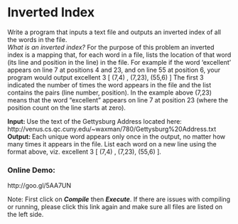 <h1>Inverted Index</h1>
<p>
Write a program that inputs a text file and outputs an inverted index of all the words in the file. <br><em>What is an inverted index?</em> For the purpose of this problem an inverted index is a mapping that, for each word in a file, lists the location of that word (its line and position in the line) in the file. For example if the word ‘excellent’ appears on line 7 at positions 4 and 23, and on line 55 at position 6, your program would output excellent 3 [ (7,4) , (7,23), (55,6) ] The first 3 indicated the number of times the word appears in the file and the list contains the pairs (line number, position). In the example above (7,23) means that the word “excellent” appears on line 7 at position 23 (where the position count on the line starts at zero).
</p>
<b>Input: </b>
Use the text of the Gettysburg Address located here:
http://venus.cs.qc.cuny.edu/~waxman/780/Gettysburg%20Address.txt
<br>
<b>Output: </b>
Each unique word appears only once in the output, no matter how many times it appears in the file.
List each word on a new line using the format above, viz. excellent 3 [ (7,4) , (7,23), (55,6) ].
<br>
<h3>Online Demo: </h3> http://goo.gl/5AA7UN
<p>Note: First click on <em><b>Compile</b></em> then <em><b>Execute</b></em>. If there are issues with compiling or running, please click this link again and make sure all files are listed on the left side.</p>
